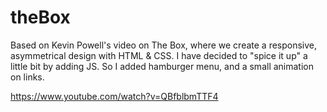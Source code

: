 # theBox
Based on Kevin Powell's video on The Box, where we  create a responsive, asymmetrical design with HTML &amp; CSS. I have decided to "spice it up" a little bit by adding JS. So I added hamburger menu, and a small animation on links. 

https://www.youtube.com/watch?v=QBfblbmTTF4
